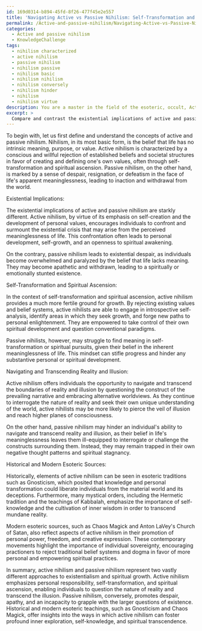 ```yaml
---
id: 169d0314-b894-45fd-8f26-477f45e2e557
title: 'Navigating Active vs Passive Nihilism: Self-Transformation and Spiritual Ascension'
permalink: /Active-and-passive-nihilism/Navigating-Active-vs-Passive-Nihilism-Self-Transformation-and-Spiritual-Ascension/
categories:
  - Active and passive nihilism
  - KnowledgeChallenge
tags:
  - nihilism characterized
  - active nihilism
  - passive nihilism
  - nihilism passive
  - nihilism basic
  - nihilism nihilism
  - nihilism conversely
  - nihilism hinder
  - nihilism
  - nihilism virtue
description: You are a master in the field of the esoteric, occult, Active and passive nihilism and Education. You are a writer of tests, challenges, books and deep knowledge on Active and passive nihilism for initiates and students to gain deep insights and understanding from. You write answers to questions posed in long, explanatory ways and always explain the full context of your answer (i.e., related concepts, formulas, examples, or history), as well as the step-by-step thinking process you take to answer the challenges. Be rigorous and thorough, and summarize the key themes, ideas, and conclusions at the end.
excerpt: > 
  Compare and contrast the existential implications of active and passive nihilism within the context of self-transformation and spiritual ascension. Discuss the potential impact of each approach on an individual's ability to navigate and transcend the perceived boundaries of reality and illusion, drawing from both historical and modern esoteric sources.
---
```

To begin with, let us first define and understand the concepts of active and passive nihilism. Nihilism, in its most basic form, is the belief that life has no intrinsic meaning, purpose, or value. Active nihilism is characterized by a conscious and willful rejection of established beliefs and societal structures in favor of creating and defining one's own values, often through self-transformation and spiritual ascension. Passive nihilism, on the other hand, is marked by a sense of despair, resignation, or defeatism in the face of life's apparent meaninglessness, leading to inaction and withdrawal from the world.

Existential Implications:

The existential implications of active and passive nihilism are starkly different. Active nihilism, by virtue of its emphasis on self-creation and the development of personal values, encourages individuals to confront and surmount the existential crisis that may arise from the perceived meaninglessness of life. This confrontation often leads to personal development, self-growth, and an openness to spiritual awakening.

On the contrary, passive nihilism leads to existential despair, as individuals become overwhelmed and paralyzed by the belief that life lacks meaning. They may become apathetic and withdrawn, leading to a spiritually or emotionally stunted existence.

Self-Transformation and Spiritual Ascension:

In the context of self-transformation and spiritual ascension, active nihilism provides a much more fertile ground for growth. By rejecting existing values and belief systems, active nihilists are able to engage in introspective self-analysis, identify areas in which they seek growth, and forge new paths to personal enlightenment. They are empowered to take control of their own spiritual development and question conventional paradigms.

Passive nihilists, however, may struggle to find meaning in self-transformation or spiritual pursuits, given their belief in the inherent meaninglessness of life. This mindset can stifle progress and hinder any substantive personal or spiritual development.

Navigating and Transcending Reality and Illusion:

Active nihilism offers individuals the opportunity to navigate and transcend the boundaries of reality and illusion by questioning the construct of the prevailing narrative and embracing alternative worldviews. As they continue to interrogate the nature of reality and seek their own unique understanding of the world, active nihilists may be more likely to pierce the veil of illusion and reach higher planes of consciousness.

On the other hand, passive nihilism may hinder an individual's ability to navigate and transcend reality and illusion, as their belief in life's meaninglessness leaves them ill-equipped to interrogate or challenge the constructs surrounding them. Instead, they may remain trapped in their own negative thought patterns and spiritual stagnancy.

Historical and Modern Esoteric Sources:

Historically, elements of active nihilism can be seen in esoteric traditions such as Gnosticism, which posited that knowledge and personal transformation could liberate individuals from the material world and its deceptions. Furthermore, many mystical orders, including the Hermetic tradition and the teachings of Kabbalah, emphasize the importance of self-knowledge and the cultivation of inner wisdom in order to transcend mundane reality.

Modern esoteric sources, such as Chaos Magick and Anton LaVey's Church of Satan, also reflect aspects of active nihilism in their promotion of personal power, freedom, and creative expression. These contemporary movements highlight the importance of individual sovereignty, encouraging practioners to reject traditional belief systems and dogma in favor of more personal and empowering spiritual practices.

In summary, active nihilism and passive nihilism represent two vastly different approaches to existentialism and spiritual growth. Active nihilism emphasizes personal responsibility, self-transformation, and spiritual ascension, enabling individuals to question the nature of reality and transcend the illusion. Passive nihilism, conversely, promotes despair, apathy, and an incapacity to grapple with the larger questions of existence. Historical and modern esoteric teachings, such as Gnosticism and Chaos Magick, offer insights into the ways in which active nihilism can foster profound inner exploration, self-knowledge, and spiritual transcendence.
